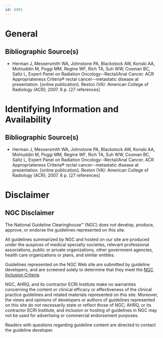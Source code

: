 ```yaml
---
id: 6981
---
```


# General

## Bibliographic Source(s)

- Herman J, Messersmith WA, Johnstone PA, Blackstock AW, Konski AA, Mohiuddin M, Poggi MM, Regine WF, Rich TA, Suh WW, Cosman BC, Saltz L, Expert Panel on Radiation Oncology--Rectal/Anal Cancer. ACR Appropriateness Criteria® rectal cancer--metastatic disease at presentation. [online publication]. Reston (VA): American College of Radiology (ACR); 2007. 6 p. [27 references]

# Identifying Information and Availability

## Bibliographic Source(s)

- Herman J, Messersmith WA, Johnstone PA, Blackstock AW, Konski AA, Mohiuddin M, Poggi MM, Regine WF, Rich TA, Suh WW, Cosman BC, Saltz L, Expert Panel on Radiation Oncology--Rectal/Anal Cancer. ACR Appropriateness Criteria® rectal cancer--metastatic disease at presentation. [online publication]. Reston (VA): American College of Radiology (ACR); 2007. 6 p. [27 references]

# Disclaimer

## NGC Disclaimer

The National Guideline Clearinghouse™ (NGC) does not develop, produce, approve, or endorse the guidelines represented on this site.

All guidelines summarized by NGC and hosted on our site are produced under the auspices of medical specialty societies, relevant professional associations, public or private organizations, other government agencies, health care organizations or plans, and similar entities.

Guidelines represented on the NGC Web site are submitted by guideline developers, and are screened solely to determine that they meet the [NGC Inclusion Criteria](/help-and-about/summaries/inclusion-criteria).

NGC, AHRQ, and its contractor ECRI Institute make no warranties concerning the content or clinical efficacy or effectiveness of the clinical practice guidelines and related materials represented on this site. Moreover, the views and opinions of developers or authors of guidelines represented on this site do not necessarily state or reflect those of NGC, AHRQ, or its contractor ECRI Institute, and inclusion or hosting of guidelines in NGC may not be used for advertising or commercial endorsement purposes.

Readers with questions regarding guideline content are directed to contact the guideline developer.

